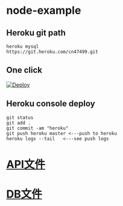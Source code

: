 # node-example

## Heroku git path
```
heroku mysql
https://git.heroku.com/cn47499.git
```
## One click
[![Deploy](https://www.herokucdn.com/deploy/button.svg)](https://heroku.com/deploy)

## Heroku console deploy
```
git status
git add .
git commit -am "heroku"
git push heroku master <---push to heroku
heroku logs --tail   <---see push logs
```
# [ API文件 ](https://cn27529.gitbooks.io/mycloudlife-api/content/)  
# [ DB文件 ](https://cn27529.gitbooks.io/mycloudlife-book/content/)  
